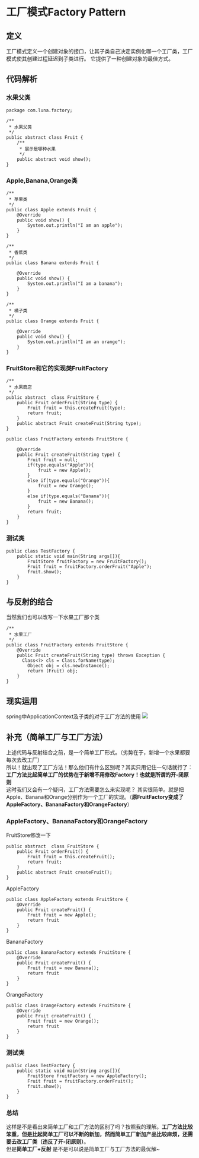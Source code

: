 # 工厂模式Factory Pattern
## 定义
 工厂模式定义一个创建对象的接口，让其子类自己决定实例化哪一个工厂类，工厂模式使其创建过程延迟到子类进行。
 它提供了一种创建对象的最佳方式。
## 代码解析
### 水果父类
```
package com.luna.factory;

/**
 * 水果父类
 */
public abstract class Fruit {
    /**
     * 展示是哪种水果 
     */
    public abstract void show();
}

```
### Apple,Banana,Orange类
```
/**
 * 苹果类
 */
public class Apple extends Fruit {
    @Override
    public void show() {
        System.out.println("I am an apple");
    }
}

```

```
/**
 * 香蕉类
 */
public class Banana extends Fruit {

    @Override
    public void show() {
        System.out.println("I am a banana");
    }
}

```

```
/**
 * 橘子类
 */
public class Orange extends Fruit {

    @Override
    public void show() {
        System.out.println("I am an orange");
    }
}
```
### FruitStore和它的实现类FruitFactory
```
/**
 * 水果商店
 */
public abstract  class FruitStore {
    public Fruit orderFruit(String type) {
        Fruit fruit = this.createFruit(type);
        return fruit;
    }
    public abstract Fruit createFruit(String type);
}

```

```
public class FruitFactory extends FruitStore {

    @Override
    public Fruit createFruit(String type) {
        Fruit fruit = null;
        if(type.equals("Apple")){
            fruit = new Apple();
        }
        else if(type.equals("Orange")){
            fruit = new Orange();
        }
        else if(type.equals("Banana")){
            fruit = new Banana();
        }
        return fruit;
    }
}
```
### 测试类
```
public class TestFactory {
    public static void main(String args[]){
        FruitStore fruitFactory = new FruitFactory();
        Fruit fruit = fruitFactory.orderFruit("Apple");
        fruit.show();
    }
}
```
## 与反射的结合
当然我们也可以改写一下水果工厂那个类
```
/**
 * 水果工厂
 */
public class FruitFactory extends FruitStore {
    @Override
    public Fruit createFruit(String type) throws Exception {
      Class<?> cls = Class.forName(type);
        Object obj = cls.newInstance();
        return (Fruit) obj;
    }
} 
```
## 现实运用
spring中ApplicationContext及子类的对于工厂方法的使用
![](https://github.com/mikuluna/Design-patterns/raw/master/img/gongchang.png)
## 补充（简单工厂与工厂方法）
上述代码与反射结合之前，是一个简单工厂形式。（劣势在于，新增一个水果都要每次去改工厂）  
所以！就出现了工厂方法！那么他们有什么区别呢？其实只用记住一句话就行了：**工厂方法比起简单工厂的优势在于新增不用修改Factory！**也就是所谓的**开-闭原则**  
这时我们又会有一个疑问，工厂方法需要怎么来实现呢？
其实很简单。就是把Apple、Banana和Orange分别作为一个工厂的实现。（**原FruitFactory变成了AppleFactory、BananaFactory和OrangeFactory**）  
### AppleFactory、BananaFactory和OrangeFactory
FruitStore修改一下
```
public abstract  class FruitStore {
    public Fruit orderFruit() {
        Fruit fruit = this.createFruit();
        return fruit;
    }
    public abstract Fruit createFruit();
}

```
AppleFactory
```
public class AppleFactory extends FruitStore {
    @Override
    public Fruit createFruit() {
        Fruit fruit = new Apple();
        return fruit
    }
}
```
BananaFactory
```
public class BananaFactory extends FruitStore {
    @Override
    public Fruit createFruit() {
        Fruit fruit = new Banana();
        return fruit
    }
}
```
OrangeFactory
```
public class OrangeFactory extends FruitStore {
    @Override
    public Fruit createFruit() {
        Fruit fruit = new Orange();
        return fruit
    }
}
```
### 测试类
```
public class TestFactory {
    public static void main(String args[]){
        FruitStore fruitFactory = new AppleFactory();
        Fruit fruit = fruitFactory.orderFruit();
        fruit.show();
    }
}
```
### 总结
这样是不是看出来简单工厂和工厂方法的区别了吗？按照我的理解。**工厂方法比较笨重，但是比起简单工厂可以不断的新加，然而简单工厂新加产品比较麻烦，还需要去改工厂类（违反了开-闭原则）**。  
但是**简单工厂+反射** 是不是可以说是简单工厂与工厂方法的最优解~
